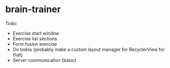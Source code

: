# brain-trainer

Todo:
* Exercise start window
* Exercise list sections
* Form fusion exercise
* Do todos (probably make a custom layout manager for RecyclerView for that)
* Server communication (basic)
